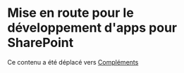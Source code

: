 
# Mise en route pour le développement d'apps pour SharePoint

Ce contenu a été déplacé vers  [Compléments](sharepoint-add-ins.md)




